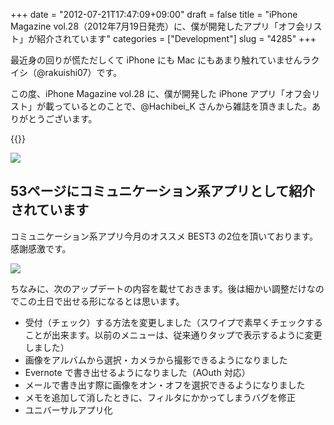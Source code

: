 +++
date = "2012-07-21T17:47:09+09:00"
draft = false
title = "iPhone Magazine vol.28（2012年7月19日発売）に、僕が開発したアプリ「オフ会リスト」が紹介されています"
categories = ["Development"]
slug = "4285"
+++

最近身の回りが慌ただしくて iPhone にも Mac にもあまり触れていませんラクイシ（@rakuishi07）です。

この度、iPhone Magazine vol.28 に、僕が開発した iPhone アプリ「オフ会リスト」が載っているとのことで、@Hachibei_K さんから雑誌を頂きました。ありがとうございます。

{{<app id="533017985" title="オフ会リスト - 参加者管理を簡単に 1.0（￥170）" src="http://a4.mzstatic.com/us/r1000/076/Purple/v4/bb/ae/7f/bbae7fe1-2276-94ca-d6f6-73847f002af2/mza_7142949790401148668.100x100-75.png">}}

![](/images/2012/07/4285_1.jpg)

## 53ページにコミュニケーション系アプリとして紹介されています

コミュニケーション系アプリ今月のオススメ BEST3 の2位を頂いております。感謝感激です。

![](/images/2012/07/4285_2.jpg)

ちなみに、次のアップデートの内容を載せておきます。後は細かい調整だけなのでこの土日で出せる形になるとは思います。

* 受付（チェック）する方法を変更しました（スワイプで素早くチェックすることが出来ます。以前のメニューは、従来通りタップで表示するように変更しました）
* 画像をアルバムから選択・カメラから撮影できるようになりました
* Evernote で書き出せるようになりました（AOuth 対応）
* メールで書き出す際に画像をオン・オフを選択できるようになりました
* メモを追加して消したときに、フィルタにかかってしまうバグを修正
* ユニバーサルアプリ化
